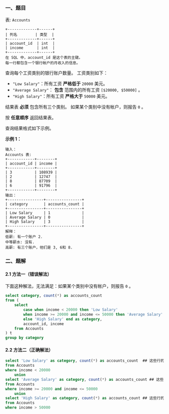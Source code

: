 ### 一、题目

表: `Accounts`

```
+-------------+------+
| 列名        | 类型  |
+-------------+------+
| account_id  | int  |
| income      | int  |
+-------------+------+
在 SQL 中，account_id 是这个表的主键。
每一行都包含一个银行帐户的月收入的信息。
```

查询每个工资类别的银行账户数量。 工资类别如下：

- `"Low Salary"`：所有工资 **严格低于** `20000` 美元。
- `"Average Salary"`： **包含** 范围内的所有工资 `[$20000, $50000]` 。
- `"High Salary"`：所有工资 **严格大于** `50000` 美元。

结果表 **必须** 包含所有三个类别。 如果某个类别中没有帐户，则报告 `0` 。

按 **任意顺序** 返回结果表。

查询结果格式如下示例。

**示例 1：**

```
输入：
Accounts 表:
+------------+--------+
| account_id | income |
+------------+--------+
| 3          | 108939 |
| 2          | 12747  |
| 8          | 87709  |
| 6          | 91796  |
+------------+--------+
输出：
+----------------+----------------+
| category       | accounts_count |
+----------------+----------------+
| Low Salary     | 1              |
| Average Salary | 0              |
| High Salary    | 3              |
+----------------+----------------+
解释：
低薪: 有一个账户 2.
中等薪水: 没有.
高薪: 有三个账户，他们是 3, 6和 8.
```

### 二、题解

#### 2.1 方法一（错误解法）

下面这种解法，无法满足：如果某个类别中没有帐户，则报告 `0` 。

```sql
select category, count(*) as accounts_count
from (
    select 
        case when income < 20000 then 'Low Salary'
        when income >= 20000 and income <= 50000 then 'Average Salary'
        else 'High Salary' end as category,
        account_id, income
    from Accounts
) t
group by category
```

#### 2.2 方法二（正确解法）

```sql
select 'Low Salary' as category, count(*) as accounts_count  ## 这些行的第一列category固定为'Low Salary'
from Accounts
where income < 20000
    union
select 'Average Salary' as category, count(*) as accounts_count ## 这些行的第一列category固定为'Average Salary'
from Accounts
where income >= 20000 and income <= 50000
    union
select 'High Salary' as category, count(*) as accounts_count ## 这些行的第一列category固定为'High Salary'
from Accounts
where income > 50000
```

